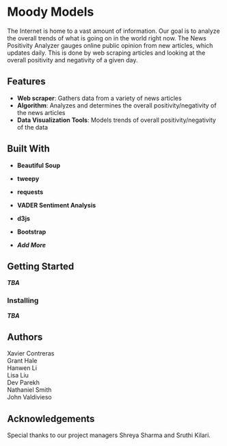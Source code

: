# Moody Models
The Internet is home to a vast amount of information. Our goal is to analyze the overall trends of what is going on in the world right now. The News Positivity Analyzer gauges online public opinion from new articles, which updates daily. This is done by web scraping articles and looking at the overall positivity and negativity of a given day.

## Features 
* **Web scraper**: Gathers data from a variety of news articles
* **Algorithm**: Analyzes and determines the overall positivity/negativity of the news articles
* **Data Visualization Tools**: Models trends of overall positivity/negativity of the data

## Built With
* **Beautiful Soup** 
* **tweepy**
* **requests**
* **VADER Sentiment Analysis**
* **d3js**
* **Bootstrap**

* ***Add More***

## Getting Started
***TBA***

### Installing
***TBA***

## Authors
Xavier Contreras  
Grant Hale  
Hanwen Li  
Lisa Liu  
Dev Parekh  
Nathaniel Smith  
John Valdivieso  

## Acknowledgements
Special thanks to our project managers Shreya Sharma and Sruthi Kilari.
